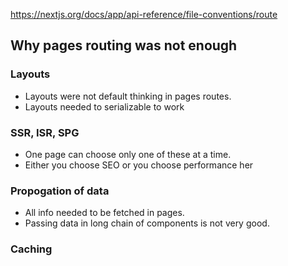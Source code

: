 https://nextjs.org/docs/app/api-reference/file-conventions/route

## Why pages routing was not enough

### Layouts
- Layouts were not default thinking in pages routes.
- Layouts needed to serializable to work

### SSR, ISR, SPG 
- One page can choose only one of these at a time.
- Either you choose SEO or you choose performance her

### Propogation of data
- All info needed to be fetched in pages.
- Passing data in long chain of components is not very good.

### Caching

### 





